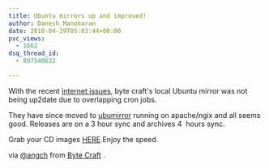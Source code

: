 ```yaml
---
title: Ubuntu mirrors up and improved!
author: Danesh Manoharan
date: 2010-04-29T05:03:44+00:00
pvc_views:
  - 1662
dsq_thread_id:
  - 897540632

---
```

With the recent [internet issues][1], byte craft's local Ubuntu mirror was not being up2date due to overlapping cron jobs.

They have since moved to [ubumirror][2] running on apache/ngix and all seems good. Releases are on a 3 hour sync and archives 4  hours sync.

Grab your CD images [HERE][3].Enjoy the speed.

via [@angch][4] from [Byte Craft][5] .

 [1]: /posts/malaysians-experiencing-slow-internet-access/
 [2]: https://code.launchpad.net/~ubumirror-devs/ubumirror/trunk
 [3]: http://ubuntu.bytecraft.com.my/releases/
 [4]: http://twitter.com/angch
 [5]: http://blog.bytecraft.com.my/blog/angch/2010/04/29/ubuntu-mirrors-and-improved